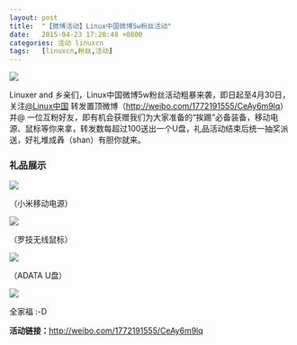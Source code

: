 ```yaml
---
layout: post
title:	"【微博活动】Linux中国微博5w粉丝活动"
date:	2015-04-23 17:20:48 +0800 
categories:	活动 linuxcn 
tags:	[linuxcn,粉丝,活动]
---
```



![](/Asserts/Images//attachment/album/201504/23/164824add0i72ikpm0zy92.jpg)


Linuxer and 乡亲们，Linux中国微博5w粉丝活动粗暴来袭，即日起至4月30日，关注[@Linux中国](http://weibo.com/n/Linux%E4%B8%AD%E5%9B%BD?from=feed&loc=at) 转发置顶微博（<http://weibo.com/1772191555/CeAy6m9lq>）并@ 一位互粉好友，即有机会获赠我们为大家准备的“挨踢”必备装备，移动电源、鼠标等你来拿，转发数每超过100送出一个U盘，礼品活动结束后统一抽奖派送，好礼堆成羴（shan）有胆你就来。


### 礼品展示


![](/Asserts/Images//attachment/album/201504/23/165322bja3meeall3oaqav.jpg)


（小米移动电源）


![](/Asserts/Images//attachment/album/201504/23/171548eqaql5xa276z5s1q.jpg)


（罗技无线鼠标）


![](/Asserts/Images//attachment/album/201504/23/171744pop66z06n53oo36z.jpg)


（ADATA U盘）


![](/Asserts/Images//attachment/album/201504/23/171844tzjzb77a4bv7bgtv.jpg)


全家福 :-D


**活动链接：**<http://weibo.com/1772191555/CeAy6m9lq>
